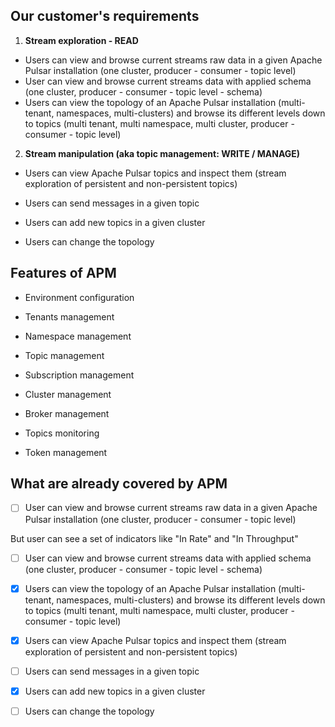 ## Our customer's requirements

1. **Stream exploration - READ**
- Users can view and browse current streams raw data in a given Apache Pulsar installation (one cluster, producer - consumer - topic level)
- User can view and browse current streams data with applied schema (one cluster, producer - consumer - topic level - schema)
- Users can view the topology of an Apache Pulsar installation (multi-tenant, namespaces, multi-clusters) and browse its different levels down to topics (multi tenant, multi namespace, multi cluster, producer - consumer - topic level)
2. **Stream manipulation (aka topic management: WRITE / MANAGE)**
- Users can view Apache Pulsar topics and inspect them (stream exploration of persistent and non-persistent topics)

- Users can send messages in a given topic

- Users can add new topics in a given cluster

- Users can change the topology

## Features of APM

- Environment configuration

- Tenants management

- Namespace management

- Topic management

- Subscription management

- Cluster management

- Broker management

- Topics monitoring

- Token management

## What are already covered by APM

- [ ] User can view and browse current streams raw data in a given Apache Pulsar installation (one cluster, producer - consumer - topic level)

But user can see a set of indicators like "In Rate" and "In Throughput"

- [ ] User can view and browse current streams data with applied schema (one cluster, producer - consumer - topic level - schema)

- [x] Users can view the topology of an Apache Pulsar installation (multi-tenant, namespaces, multi-clusters) and browse its different levels down to topics (multi tenant, multi namespace, multi cluster, producer - consumer - topic level)

- [x] Users can view Apache Pulsar topics and inspect them (stream exploration of persistent and non-persistent topics)

- [ ] Users can send messages in a given topic

- [x] Users can add new topics in a given cluster

- [ ] Users can change the topology

